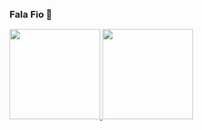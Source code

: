 ### Fala Fio 👋

 <div>
  <a href="https://github.com/SauloCav">
  <img height="160em" src="https://github-readme-stats.vercel.app/api?username=SauloCav&show_icons=true&theme=dark&include_all_commits=true&count_private=true"/>
  <img height="160em" src="https://github-readme-stats.vercel.app/api/top-langs/?username=SauloCav&layout=compact&langs_count=7&theme=dark"/>
</div>
